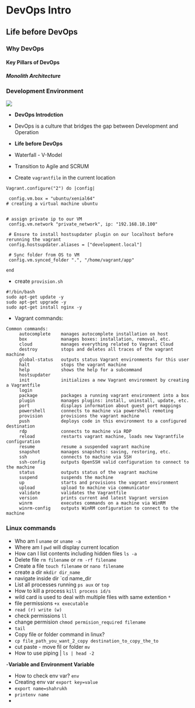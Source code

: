 # DevOps Intro
## Life before DevOps
### Why DevOps
#### Key Pillars of DevOps
##### Monolith Architecture 


### Development Environment 
![](images/dev-env.png)
- **DevOps Introdction**
- DevOps is a culture that bridges the gap between Development and Operation

- **Life before DevOps**
- Waterfall - V-Model
- Transition to Agile and SCRUM

- Create `vagrantfile` in the current location
```
Vagrant.configure("2") do |config|

 config.vm.box = "ubuntu/xenial64"
# creating a virtual machine ubuntu 


# assign private ip to our VM
 config.vm.network "private_network", ip: "192.168.10.100"   

 # Ensure to install hostsupdater plugin on our localhost before rerunning the vagrant
 config.hostsupdater.aliases = ["development.local"]

 # Sync folder from OS to VM
 config.vm.synced_folder ".", "/home/vagrant/app"
 
end

```
- create `provision.sh`
```
#!/bin/bash
sudo apt-get update -y
sudo apt-get upgrade -y
sudo apt-get install nginx -y

```
- Vagrant commands:
```
Common commands:
     autocomplete    manages autocomplete installation on host
     box             manages boxes: installation, removal, etc.
     cloud           manages everything related to Vagrant Cloud
     destroy         stops and deletes all traces of the vagrant machine
     global-status   outputs status Vagrant environments for this user
     halt            stops the vagrant machine
     help            shows the help for a subcommand
     hostsupdater
     init            initializes a new Vagrant environment by creating a Vagrantfile
     login
     package         packages a running vagrant environment into a box
     plugin          manages plugins: install, uninstall, update, etc.
     port            displays information about guest port mappings
     powershell      connects to machine via powershell remoting
     provision       provisions the vagrant machine
     push            deploys code in this environment to a configured destination   
     rdp             connects to machine via RDP
     reload          restarts vagrant machine, loads new Vagrantfile configuration
     resume          resume a suspended vagrant machine
     snapshot        manages snapshots: saving, restoring, etc.
     ssh             connects to machine via SSH
     ssh-config      outputs OpenSSH valid configuration to connect to the machine
     status          outputs status of the vagrant machine
     suspend         suspends the machine
     up              starts and provisions the vagrant environment
     upload          upload to machine via communicator
     validate        validates the Vagrantfile
     version         prints current and latest Vagrant version
     winrm           executes commands on a machine via WinRM
     winrm-config    outputs WinRM configuration to connect to the machine
```

### Linux commands
- Who am I `uname` or `uname -a`
- Where am I `pwd` will display current location
- How can I list contents including hidden files `ls -a`
- Delete file `rm filename` or `rm -rf filename`
- Create a file `touch filename` or `nano filename`
- create a dir `mkdir dir_name`
- navigate inside dir `cd name_dir
- List all processes running `ps aux` or `top`
- How to kill a process `kill process id/s`
- wild card is used to deal with multiple files with same extention `*`
- file permissions `+x executable`  
- `read (r) write (w)`
- check permissions `ll`
- change permision `chmod permision_required filename`
- `tail `
- Copy file or folder command in linux?
- `cp file_path_you_want_2_copy destination_to_copy_the_to`
- cut paste - move fil or folder `mv`
- How to use piping | `ls | head -2`

-**Variable and Environment Variable**
- How to check env var? `env`
- Creating env var `export key=value` 
- `export name=shahrukh`
- `printenv name`
- 













